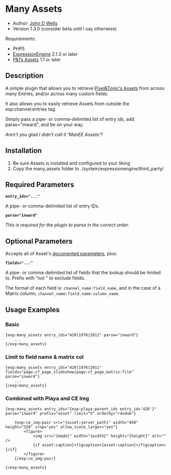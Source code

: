 # Many Assets

* Author: [John D Wells](http://johndwells.com)
* Version 1.3.0 (consider beta until I say otherwise)

Requirements:

* PHP5
* [ExpressionEngine](http://expressionengine.com/) 2.1.3 or later
* [P&Ts Assets](http://pixelandtonic.com/assets) 1.1 or later


## Description

A simple plugin that allows you to retrieve [Pixel&Tonic's Assets](http://pixelandtonic.com/assets) from across many Entries, and/or across many custom fields.

It also allows you to easily retrieve Assets from outside the exp:channel:entries tag.

Simply pass a pipe- or comma-delimited list of entry ids, add parse="inward", and be on your way. 

_Aren't you glad I didn't call it 'ManEE Assets'?_


## Installation

1. Be sure Assets is installed and configured to your liking
2. Copy the many_assets folder to ./system/expressionengine/third_party/


## Required Parameters

**`entry_ids="..."`**

A pipe- or comma-delimited list of entry IDs.

**`parse="inward"`**

*This is required for the plugin to parse in the correct order.*


## Optional Parameters

Accepts all of Asset's [documented parameters](http://pixelandtonic.com/assets/docs/templates), plus:

**`fields="..."`**

A pipe- or comma-delimited list of fields that the lookup should be limited to. Prefix with "not " to exclude fields.

The format of each field is: `channel_name:field_name`, and in the case of a Matrix column, `channel_name:field_name:column_name`.



## Usage Examples #

### Basic #

	{exp:many_assets entry_ids="420|1976|2011" parse="inward"}
		...
	{/exp:many_assets}


### Limit to field name & matrix col #

	{exp:many_assets entry_ids="420|1976|2011" fields="page:cf_page_slideshow|page:cf_page_matrix:file" parse="inward"}
		...
	{/exp:many_assets}


### Combined with Playa and CE Img #

	{exp:many_assets entry_ids="{exp:playa:parent_ids entry_id='420'}" parse="inward" prefix="asset" limit="5" orderby="random"}

		{exp:ce_img:pair src="{asset:server_path}" width="450" height="320" crop="yes" allow_scale_larger="yes"}
			<figure>
				<img src="{made}" width="{width}" height="{height}" alt="" />
				{if asset:caption}<figcaption>{asset:caption}</figcaption>{/if}
			</figure>
		{/exp:ce_img:pair}
		
	{/exp:many_assets}
